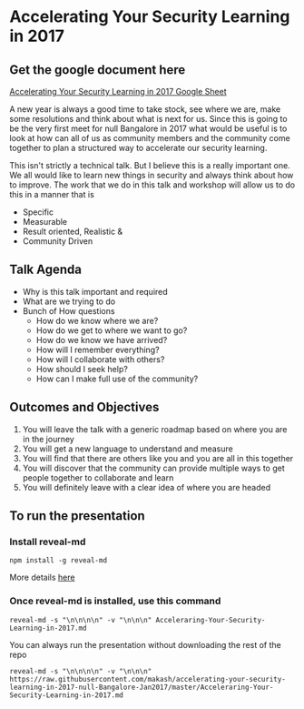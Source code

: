 # Accelerating Your Security Learning in 2017

## Get the google document here
[Accelerating Your Security Learning in 2017 Google Sheet](https://docs.google.com/spreadsheets/d/14x5_TwL9-kNshxEE9w8BrlY40odzOOebuwrkKGnOzr0/edit?usp=sharing)

A new year is always a good time to take stock, see where we are, make some resolutions and think about what is next for us. Since this is going to be the very first meet for null Bangalore in 2017 what would be useful is to look at how can all of us as community members and the community come together to plan a structured way to accelerate our security learning. 

This isn't strictly a technical talk. But I believe this is a really important one. We all would like to learn new things in security and always think about how to improve. The work that we do in this talk and workshop will allow us to do this in a manner that is

- Specific
- Measurable
- Result oriented, Realistic &
- Community Driven

## Talk Agenda

- Why is this talk important and required
- What are we trying to do
- Bunch of How questions 
    + How do we know where we are?
    + How do we get to where we want to go?
    + How do we know we have arrived?
    + How will I remember everything?
    + How will I collaborate with others?
    + How should I seek help? 
    + How can I make full use of the community?

## Outcomes and Objectives
1. You will leave the talk with a generic roadmap based on where you are in the journey
2. You will get a new language to understand and measure
3. You will find that there are others like you and you are all in this together 
4. You will discover that the community can provide multiple ways to get people together to collaborate and learn 
5. You will definitely leave with a clear idea of where you are headed

## To run the presentation

### Install reveal-md
	npm install -g reveal-md

More details [here](https://github.com/webpro/reveal-md)

### Once reveal-md is installed, use this command

    reveal-md -s "\n\n\n\n" -v "\n\n\n" Acceleraring-Your-Security-Learning-in-2017.md

You can always run the presentation without downloading the rest of the repo

    reveal-md -s "\n\n\n\n" -v "\n\n\n" https://raw.githubusercontent.com/makash/accelerating-your-security-learning-in-2017-null-Bangalore-Jan2017/master/Acceleraring-Your-Security-Learning-in-2017.md


